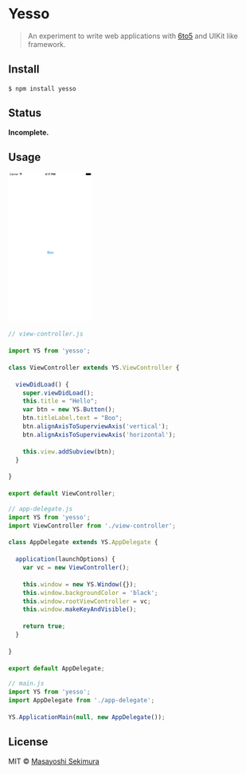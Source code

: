 # Yesso

> An experiment to write web applications with [6to5](http://6to5.org/) and UIKit like framework.

## Install 

```
$ npm install yesso
```

## Status

**Incomplete.**

## Usage

![](examples/simple/ScreenShot.png)


```js
// view-controller.js

import YS from 'yesso';

class ViewController extends YS.ViewController {

  viewDidLoad() {
    super.viewDidLoad();
    this.title = "Hello";
    var btn = new YS.Button();
    btn.titleLabel.text = "Boo";
    btn.alignAxisToSuperviewAxis('vertical');
    btn.alignAxisToSuperviewAxis('horizontal');

    this.view.addSubview(btn);
  }

}

export default ViewController;
```

```js
// app-delegate.js
import YS from 'yesso';
import ViewController from './view-controller';

class AppDelegate extends YS.AppDelegate {

  application(launchOptions) {
    var vc = new ViewController();

    this.window = new YS.Window({});
    this.window.backgroundColor = 'black';
    this.window.rootViewController = vc;
    this.window.makeKeyAndVisible();

    return true;
  }

}

export default AppDelegate;
```

```js
// main.js
import YS from 'yesso';
import AppDelegate from './app-delegate';

YS.ApplicationMain(null, new AppDelegate());
```

## License

MIT © [Masayoshi Sekimura](http://sekimura.org)
